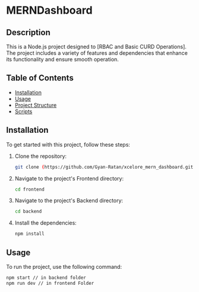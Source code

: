 # MERNDashboard

## Description
This is a Node.js project designed to [RBAC and Basic CURD Operations]. The project includes a variety of features and dependencies that enhance its functionality and ensure smooth operation.

## Table of Contents
- [Installation](#installation)
- [Usage](#usage)
- [Project Structure](#project-structure)
- [Scripts](#scripts)

## Installation
To get started with this project, follow these steps:

1. Clone the repository:
    ```bash
    git clone (https://github.com/Gyan-Ratan/xcelore_mern_dashboard.git
    ```
2. Navigate to the project's Frontend directory:
    ```bash
    cd frontend 
    ```
3.  Navigate to the project's Backend directory:
    ```bash
    cd backend 
    ```
4. Install the dependencies:
    ```bash
    npm install
    ```

## Usage
To run the project, use the following command:
```bash
npm start // in backend folder
npm run dev // in frontend Folder
